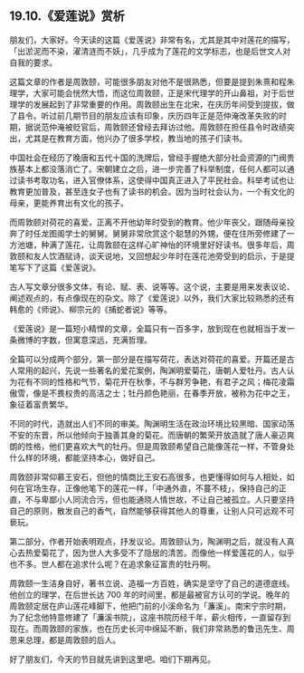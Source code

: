 ## 19.10.《爱莲说》赏析
朋友们，大家好。今天读的这篇《爱莲说》非常有名，尤其是其中对莲花的描写，「出淤泥而不染，濯清涟而不妖」，几乎成为了莲花的文学标志，也是后世文人对自我的要求。


这篇文章的作者是周敦颐，可能很多朋友对他不是很熟悉，但要是提到朱熹和程朱理学，大家可能会恍然大悟，而这位周敦颐，正是宋代理学的开山鼻祖，对于后世理学的发展起到了非常重要的作用。周敦颐出生在北宋，在庆历年间受到提拔，做了县令。听过前几期节目的朋友应该有印象，庆历四年正是范仲淹改革失败的时期，据说范仲淹被贬官后，周敦颐还曾经去拜访过他。周敦颐在担任县令时政绩突出，尤其是在教育方面，他兴办了很多学校，教当地的孩子们读书。 


中国社会在经历了晚唐和五代十国的洗牌后，曾经手握绝大部分社会资源的门阀贵族基本上都没落消亡了。宋朝建立之后，进一步完善了科举制度，任何人都可以通过读书考取功名，进入官僚体系，这使得中国真正进入了平民社会。科举考试也让教育更加普及，甚至连女子也有了读书的机会。因为当时社会认为，一个有文化的母亲，更能养育出有文化的孩子。


而周敦颐对荷花的喜爱，正离不开他幼年时受到的教育。他少年丧父，跟随母亲投奔了时任龙图阁学士的舅舅。舅舅非常欣赏这个聪慧的外甥，便在住所旁修建了一方池塘，种满了莲花，让周敦颐在这样心旷神怡的环境里好好读书。很多年后，周敦颐和友人饮酒赋诗，谈天说地，又回想起少年时在莲花池旁受到的启示，于是提笔写下了这篇《爱莲说》。


古人写文章分很多文体，有论、赋、表、说等等。这个说，主要是用来发表议论、阐述观点的，有点像现在的杂文。除了《爱莲说》以外，我们大家比较熟悉的还有韩愈的《师说》、柳宗元的《捕蛇者说》等等。


《爱莲说》是一篇短小精悍的文章，全篇只有一百多字，放到现在也就相当于发一条微博的字数，但寓意深远，充满哲理。


全篇可以分成两个部分，第一部分是在描写荷花，表达对荷花的喜爱。开篇还是古人常用的起兴，先说一些著名的爱花案例，陶渊明爱菊花，唐朝人爱牡丹。古人认为花有不同的性格和气节，菊花开在秋季，不与群芳争艳，有君子之风；梅花凌霜傲雪，像是不畏权贵的高洁之士；牡丹颜色艳丽，在春季开放，被称为花中之王，象征着富贵繁华。 


不同的时代，造就出人们不同的审美。陶渊明生活在政治环境比较黑暗、国家动荡不安的东晋，所以他倾向于独善其身的菊花。而唐朝的繁荣开放造就了唐人豪迈爽朗的性格，他们更喜欢大气的牡丹。但是周敦颐希望自己能像莲花一样，不管身处什么样的环境，都能坚持本心，做好自己。


周敦颐非常仰慕王安石，但他的情商比王安石高很多，也更懂得如何与人相处，如何在官场生存，正像他笔下的莲花一样，「中通外直，不蔓不枝」，保持自己的正直，不与卑鄙小人同流合污，但也能通晓人情世故，不让自己被孤立。人只要坚持自己的原则，散发自己的香气，自然能够获得其他人的尊重，让别人只可远观不可亵玩。


第二部分，作者开始表明观点，抒发议论。周敦颐认为，陶渊明之后，就没有人真心去热爱菊花了，因为世人大多受不了隐居的清苦。而像他一样爱莲花的人，似乎也不多。世人都在追求什么呢？在追求象征富贵的牡丹啊。


周敦颐一生洁身自好，著书立说、造福一方百姓，确实是坚守了自己的道德底线。他创立的理学，在后世长达 700 年的时间里，都是最被官方认可的学说。晚年的周敦颐定居在庐山莲花峰脚下，他把门前的小溪命名为「濂溪」。南宋宁宗时期，为了纪念他特意修建了「濂溪书院」，这座书院历经千年，薪火相传，一直留存到现在。而周敦颐的家族，也在历史长河中绵延不断，我们非常熟悉的鲁迅先生、周恩来总理，都是周敦颐的后人。


好了朋友们，今天的节目就先讲到这里吧。咱们下期再见。 

